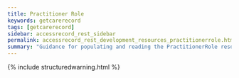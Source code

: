 ```yaml
---
title: Practitioner Role
keywords: getcarerecord
tags: [getcarerecord]
sidebar: accessrecord_rest_sidebar
permalink: accessrecord_rest_development_resources_practitionerrole.html
summary: "Guidance for populating and reading the PractitionerRole resource"
---
```


{% include structuredwarning.html %}
